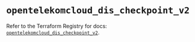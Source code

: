 # `opentelekomcloud_dis_checkpoint_v2`

Refer to the Terraform Registry for docs: [`opentelekomcloud_dis_checkpoint_v2`](https://registry.terraform.io/providers/opentelekomcloud/opentelekomcloud/1.36.10/docs/resources/dis_checkpoint_v2).
